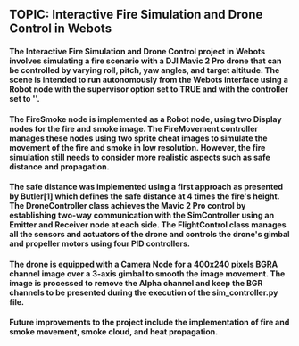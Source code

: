 ## TOPIC: Interactive Fire Simulation and Drone Control in Webots

#### The Interactive Fire Simulation and Drone Control project in Webots involves simulating a fire scenario with a DJI Mavic 2 Pro drone that can be controlled by varying roll, pitch, yaw angles, and target altitude. The scene is intended to run autonomously from the Webots interface using a Robot node with the supervisor option set to TRUE and with the controller set to '<extern>'.

#### The FireSmoke node is implemented as a Robot node, using two Display nodes for the fire and smoke image. The FireMovement controller manages these nodes using two sprite cheat images to simulate the movement of the fire and smoke in low resolution. However, the fire simulation still needs to consider more realistic aspects such as safe distance and propagation.

#### The safe distance was implemented using a first approach as presented by Butler[1] which defines the safe distance at 4 times the fire's height. The DroneController class achieves the Mavic 2 Pro control by establishing two-way communication with the SimController using an Emitter and Receiver node at each side. The FlightControl class manages all the sensors and actuators of the drone and controls the drone's gimbal and propeller motors using four PID controllers.

#### The drone is equipped with a Camera Node for a 400x240 pixels BGRA channel image over a 3-axis gimbal to smooth the image movement. The image is processed to remove the Alpha channel and keep the BGR channels to be presented during the execution of the sim_controller.py file.

#### Future improvements to the project include the implementation of fire and smoke movement, smoke cloud, and heat propagation.
